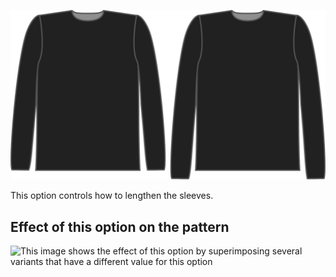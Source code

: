 ![The sleeve length bonus option on Brian](./sleevelengthbonus.svg)

This option controls how to lengthen the sleeves.

## Effect of this option on the pattern

![This image shows the effect of this option by superimposing several variants that have a different value for this option](breanna\_sleevelengthbonus\_sample.svg "Effect of this option on the pattern")
